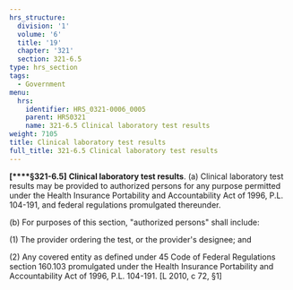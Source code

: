 ```yaml
---
hrs_structure:
  division: '1'
  volume: '6'
  title: '19'
  chapter: '321'
  section: 321-6.5
type: hrs_section
tags:
  - Government
menu:
  hrs:
    identifier: HRS_0321-0006_0005
    parent: HRS0321
    name: 321-6.5 Clinical laboratory test results
weight: 7105
title: Clinical laboratory test results
full_title: 321-6.5 Clinical laboratory test results
---
```

**[****§321-6.5]** **Clinical laboratory test results**. (a) Clinical laboratory test results may be provided to authorized persons for any purpose permitted under the Health Insurance Portability and Accountability Act of 1996, P.L. 104-191, and federal regulations promulgated thereunder.

(b) For purposes of this section, "authorized persons" shall include:

(1) The provider ordering the test, or the provider's designee; and

(2) Any covered entity as defined under 45 Code of Federal Regulations section 160.103 promulgated under the Health Insurance Portability and Accountability Act of 1996, P.L. 104-191\. [L 2010, c 72, §1]